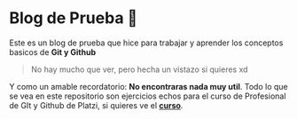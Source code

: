# Blog de Prueba 💚
Este es un blog de prueba que hice para trabajar y aprender los conceptos basicos de **Git y Github**
> No hay mucho que ver, pero hecha un vistazo si quieres xd

Y como un amable recordatorio: **No encontraras nada muy util**.  Todo lo que se vea en este repositorio son ejercicios echos para el curso de Profesional de GIt y Github de Platzi, si quieres ve el [**curso**](https://platzi.com/cursos/git-github/ "a ver el curso").

